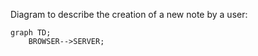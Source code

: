Diagram to describe the creation of a new note by a user:

```mermaid
graph TD;
    BROWSER-->SERVER;
 
```
